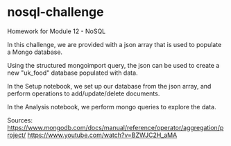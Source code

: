 # nosql-challenge
Homework for Module 12 - NoSQL

In this challenge, we are provided with a json array that is used to populate a Mongo database.

Using the structured mongoimport query, the json can be used to create a new "uk_food" database populated with data.

In the Setup notebook, we set up our database from the json array, and perform operations to add/update/delete documents.

In the Analysis notebook, we perform mongo queries to explore the data.

Sources:
https://www.mongodb.com/docs/manual/reference/operator/aggregation/project/
https://www.youtube.com/watch?v=BZWJC2H_aMA